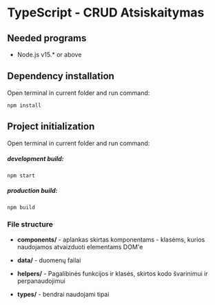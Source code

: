 # TypeScript - CRUD Atsiskaitymas

## Needed programs

- Node.js v15.\* or above

## Dependency installation

Open terminal in current folder and run command:

```
npm install
```

## Project initialization

Open terminal in current folder and run command:

##### development build:

```
npm start
```

##### production build:

```
npm build
```

### File structure

- **components/** - aplankas skirtas komponentams - klasėms, kurios naudojamos atvaizduoti elementams DOM'e

- **data/** - duomenų failai

- **helpers/** - Pagalibinės funkcijos ir klasės, skirtos kodo švarinimui ir perpanaudojimui

- **types/** - bendrai naudojami tipai

